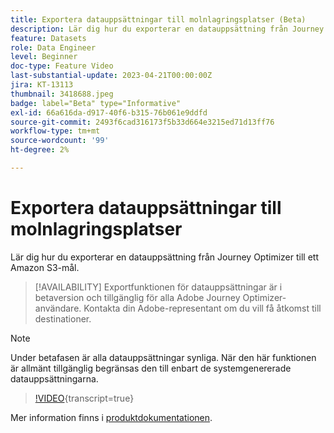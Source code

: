 ```yaml
---
title: Exportera datauppsättningar till molnlagringsplatser (Beta)
description: Lär dig hur du exporterar en datauppsättning från Journey Optimizer till ett Amazon S3-mål.
feature: Datasets
role: Data Engineer
level: Beginner
doc-type: Feature Video
last-substantial-update: 2023-04-21T00:00:00Z
jira: KT-13113
thumbnail: 3418688.jpeg
badge: label="Beta" type="Informative"
exl-id: 66a616da-d917-40f6-b315-76b061e9ddfd
source-git-commit: 2493f6cad316173f5b33d664e3215ed71d13ff76
workflow-type: tm+mt
source-wordcount: '99'
ht-degree: 2%

---
```


# Exportera datauppsättningar till molnlagringsplatser

Lär dig hur du exporterar en datauppsättning från Journey Optimizer till ett Amazon S3-mål.

>[!AVAILABILITY]
>Exportfunktionen för datauppsättningar är i betaversion och tillgänglig för alla Adobe Journey Optimizer-användare. Kontakta din Adobe-representant om du vill få åtkomst till destinationer.

>[!NOTE]
>Under betafasen är alla datauppsättningar synliga. När den här funktionen är allmänt tillgänglig begränsas den till enbart de systemgenererade datauppsättningarna.

>[!VIDEO](https://video.tv.adobe.com/v/3418688/?quality=12&learn=on){transcript=true}

Mer information finns i [produktdokumentationen](https://experienceleague.adobe.com/docs/journey-optimizer/using/data-management/datasets/export-datasets.html?lang=en).
